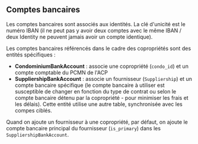 ## Comptes bancaires

Les comptes bancaires sont associés aux identités.
La clé d'unicité est le numéro IBAN (il ne peut pas y avoir deux comptes avec le même IBAN / deux Identity ne peuvent jamais avoir un compte identique).

Les comptes bancaires référencés dans le cadre des copropriétés sont des entités spécifiques :

* **CondominiumBankAccount** : associe une copropriété (`condo_id`) et un compte comptable du PCMN de l'ACP
* **SuppliershipBankAccount** : associe un fournisseur (`Suppliership`) et un compte bancaire spécifique (le compte bancaire à utiliser est susceptible de changer en fonction du type de contrat ou selon le compte bancaire détenu par la copropriété - pour minimiser les frais et les délais). Cette entité utilise une autre table, synchronisée avec les compes ciblés.

Quand on ajoute un fournisseur à une copropriété, par défaut, on ajoute le compte bancaire principal du fournisseur (`is_primary`) dans les `SuppliershipBankAccount`.
